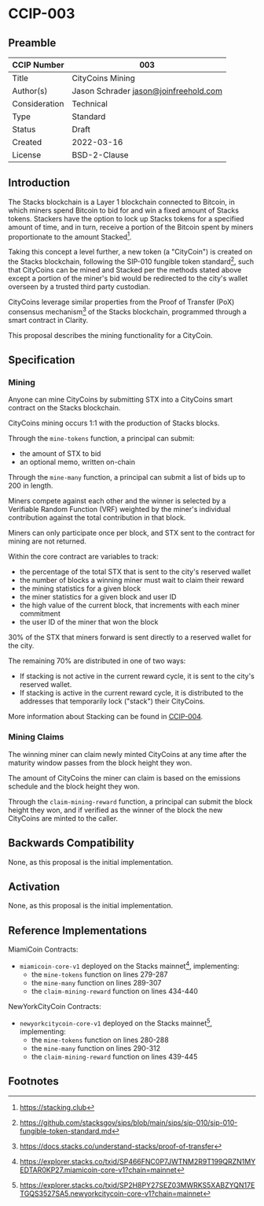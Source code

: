 # CCIP-003

## Preamble

| CCIP Number   | 003                                   |
| ------------- | ------------------------------------- |
| Title         | CityCoins Mining                      |
| Author(s)     | Jason Schrader jason@joinfreehold.com |
| Consideration | Technical                             |
| Type          | Standard                              |
| Status        | Draft                                 |
| Created       | 2022-03-16                            |
| License       | BSD-2-Clause                          |

## Introduction

The Stacks blockchain is a Layer 1 blockchain connected to Bitcoin, in which miners spend Bitcoin to bid for and win a fixed amount of Stacks tokens. Stackers have the option to lock up Stacks tokens for a specified amount of time, and in turn, receive a portion of the Bitcoin spent by miners proportionate to the amount Stacked[^1].

Taking this concept a level further, a new token (a "CityCoin") is created on the Stacks blockchain, following the SIP-010 fungible token standard[^2], such that CityCoins can be mined and Stacked per the methods stated above except a portion of the miner's bid would be redirected to the city's wallet overseen by a trusted third party custodian.

CityCoins leverage similar properties from the Proof of Transfer (PoX) consensus mechanism[^3] of the Stacks blockchain, programmed through a smart contract in Clarity.

This proposal describes the mining functionality for a CityCoin.

## Specification

### Mining

Anyone can mine CityCoins by submitting STX into a CityCoins smart contract on the Stacks blockchain.

CityCoins mining occurs 1:1 with the production of Stacks blocks.

Through the `mine-tokens` function, a principal can submit:

- the amount of STX to bid
- an optional memo, written on-chain

Through the `mine-many` function, a principal can submit a list of bids up to 200 in length.

Miners compete against each other and the winner is selected by a Verifiable Random Function (VRF) weighted by the miner's individual contribution against the total contribution in that block.

Miners can only participate once per block, and STX sent to the contract for mining are not returned.

Within the core contract are variables to track:

- the percentage of the total STX that is sent to the city's reserved wallet
- the number of blocks a winning miner must wait to claim their reward
- the mining statistics for a given block
- the miner statistics for a given block and user ID
- the high value of the current block, that increments with each miner commitment
- the user ID of the miner that won the block

30% of the STX that miners forward is sent directly to a reserved wallet for the city.

The remaining 70% are distributed in one of two ways:

- If stacking is not active in the current reward cycle, it is sent to the city's reserved wallet.
- If stacking is active in the current reward cycle, it is distributed to the addresses that temporarily lock ("stack") their CityCoins.

More information about Stacking can be found in [CCIP-004](../ccip-004/ccip-004-citycoins-stacking.md).

### Mining Claims

The winning miner can claim newly minted CityCoins at any time after the maturity window passes from the block height they won.

The amount of CityCoins the miner can claim is based on the emissions schedule and the block height they won.

Through the `claim-mining-reward` function, a principal can submit the block height they won, and if verified as the winner of the block the new CityCoins are minted to the caller.

## Backwards Compatibility

None, as this proposal is the initial implementation.

## Activation

None, as this proposal is the initial implementation.

## Reference Implementations

MiamiCoin Contracts:

- `miamicoin-core-v1` deployed on the Stacks mainnet[^4], implementing:
  - the `mine-tokens` function on lines 279-287
  - the `mine-many` function on lines 289-307
  - the `claim-mining-reward` function on lines 434-440

NewYorkCityCoin Contracts:

- `newyorkcitycoin-core-v1` deployed on the Stacks mainnet[^5], implementing:
  - the `mine-tokens` function on lines 280-288
  - the `mine-many` function on lines 290-312
  - the `claim-mining-reward` function on lines 439-445

## Footnotes

[^1]: https://stacking.club
[^2]: https://github.com/stacksgov/sips/blob/main/sips/sip-010/sip-010-fungible-token-standard.md
[^3]: https://docs.stacks.co/understand-stacks/proof-of-transfer
[^4]: https://explorer.stacks.co/txid/SP466FNC0P7JWTNM2R9T199QRZN1MYEDTAR0KP27.miamicoin-core-v1?chain=mainnet
[^5]: https://explorer.stacks.co/txid/SP2H8PY27SEZ03MWRKS5XABZYQN17ETGQS3527SA5.newyorkcitycoin-core-v1?chain=mainnet
